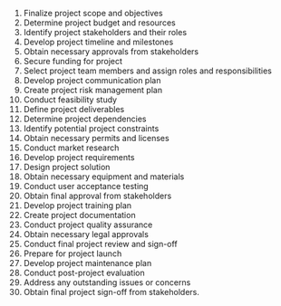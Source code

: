 1. Finalize project scope and objectives
2. Determine project budget and resources
3. Identify project stakeholders and their roles
4. Develop project timeline and milestones
5. Obtain necessary approvals from stakeholders
6. Secure funding for project
7. Select project team members and assign roles and responsibilities
8. Develop project communication plan
9. Create project risk management plan
10. Conduct feasibility study
11. Define project deliverables
12. Determine project dependencies
13. Identify potential project constraints
14. Obtain necessary permits and licenses
15. Conduct market research
16. Develop project requirements
17. Design project solution
18. Obtain necessary equipment and materials
19. Conduct user acceptance testing
20. Obtain final approval from stakeholders
21. Develop project training plan
22. Create project documentation
23. Conduct project quality assurance
24. Obtain necessary legal approvals
25. Conduct final project review and sign-off
26. Prepare for project launch
27. Develop project maintenance plan
28. Conduct post-project evaluation
29. Address any outstanding issues or concerns
30. Obtain final project sign-off from stakeholders.